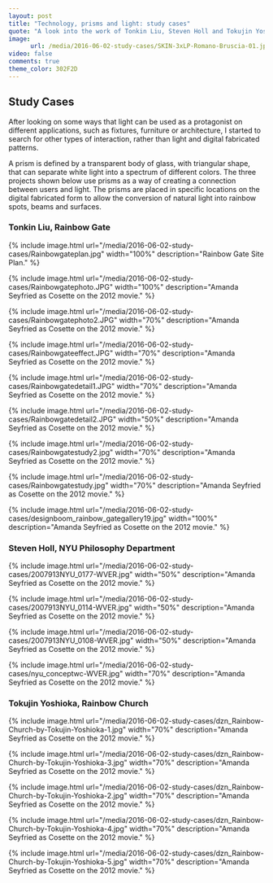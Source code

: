 ```yaml
---
layout: post
title: "Technology, prisms and light: study cases"
quote: "A look into the work of Tonkin Liu, Steven Holl and Tokujin Yoshioka."
image:
      url: /media/2016-06-02-study-cases/SKIN-3xLP-Romano-Bruscia-01.jpg
video: false
comments: true
theme_color: 302F2D
---
```


## Study Cases

After looking on some ways that light can be used as a protagonist on different applications, such as fixtures, furniture or architecture, I started to search for other types of interaction, rather than light and digital fabricated patterns. 

A prism is defined by a transparent body of glass, with triangular shape, that can separate white light into a spectrum of different colors. The three projects shown below use prisms as a way of creating a connection between users and light. The prisms are placed in specific locations on the digital fabricated form to allow the conversion of natural light into rainbow spots, beams and surfaces.


###  Tonkin Liu, Rainbow Gate

{% include image.html url="/media/2016-06-02-study-cases/Rainbowgateplan.jpg" width="100%" description="Rainbow Gate Site Plan." %}

{% include image.html url="/media/2016-06-02-study-cases/Rainbowgatephoto.JPG" width="100%" description="Amanda Seyfried as Cosette on the 2012 movie." %}

{% include image.html url="/media/2016-06-02-study-cases/Rainbowgatephoto2.JPG" width="70%" description="Amanda Seyfried as Cosette on the 2012 movie." %}

{% include image.html url="/media/2016-06-02-study-cases/Rainbowgateeffect.JPG" width="70%" description="Amanda Seyfried as Cosette on the 2012 movie." %}

{% include image.html url="/media/2016-06-02-study-cases/Rainbowgatedetail1.JPG" width="70%" description="Amanda Seyfried as Cosette on the 2012 movie." %}

{% include image.html url="/media/2016-06-02-study-cases/Rainbowgatedetail2.JPG" width="50%" description="Amanda Seyfried as Cosette on the 2012 movie." %}

{% include image.html url="/media/2016-06-02-study-cases/Rainbowgatestudy2.jpg" width="70%" description="Amanda Seyfried as Cosette on the 2012 movie." %}

{% include image.html url="/media/2016-06-02-study-cases/Rainbowgatestudy.jpg" width="70%" description="Amanda Seyfried as Cosette on the 2012 movie." %}

{% include image.html url="/media/2016-06-02-study-cases/designboom_rainbow_gategallery19.jpg" width="100%" description="Amanda Seyfried as Cosette on the 2012 movie." %}

### Steven Holl, NYU Philosophy Department

{% include image.html url="/media/2016-06-02-study-cases/2007913NYU_0177-WVER.jpg" width="50%" description="Amanda Seyfried as Cosette on the 2012 movie." %}

{% include image.html url="/media/2016-06-02-study-cases/2007913NYU_0114-WVER.jpg" width="50%" description="Amanda Seyfried as Cosette on the 2012 movie." %}

{% include image.html url="/media/2016-06-02-study-cases/2007913NYU_0108-WVER.jpg" width="50%" description="Amanda Seyfried as Cosette on the 2012 movie." %}

{% include image.html url="/media/2016-06-02-study-cases/nyu_conceptwc-WVER.jpg" width="70%" description="Amanda Seyfried as Cosette on the 2012 movie." %}

### Tokujin Yoshioka, Rainbow Church

{% include image.html url="/media/2016-06-02-study-cases/dzn_Rainbow-Church-by-Tokujin-Yoshioka-1.jpg" width="70%" description="Amanda Seyfried as Cosette on the 2012 movie." %}

{% include image.html url="/media/2016-06-02-study-cases/dzn_Rainbow-Church-by-Tokujin-Yoshioka-3.jpg" width="70%" description="Amanda Seyfried as Cosette on the 2012 movie." %}

{% include image.html url="/media/2016-06-02-study-cases/dzn_Rainbow-Church-by-Tokujin-Yoshioka-2.jpg" width="70%" description="Amanda Seyfried as Cosette on the 2012 movie." %}

{% include image.html url="/media/2016-06-02-study-cases/dzn_Rainbow-Church-by-Tokujin-Yoshioka-4.jpg" width="70%" description="Amanda Seyfried as Cosette on the 2012 movie." %}

{% include image.html url="/media/2016-06-02-study-cases/dzn_Rainbow-Church-by-Tokujin-Yoshioka-5.jpg" width="70%" description="Amanda Seyfried as Cosette on the 2012 movie." %}










